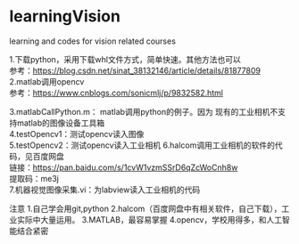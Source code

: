 # learningVision
learning and codes  for  vision related courses


1.下载python，采用下载whl文件方式，简单快速。其他方法也可以    
参考：https://blog.csdn.net/sinat_38132146/article/details/81877809  
2.matlab调用opencv  
参考：https://www.cnblogs.com/sonicmlj/p/9832582.html


3.matlabCallPython.m： matlab调用python的例子。因为 现有的工业相机不支持matlab的图像设备工具箱  
4.testOpencv1：测试opencv读入图像  
5.testOpencv2：测试opencv读入工业相机
6.halcom调用工业相机的软件的代码，见百度网盘  
链接：https://pan.baidu.com/s/1cvW1vzmSSrD6qZcWoCnh8w   
提取码：me3j  
7.机器视觉图像采集.vi：为labview读入工业相机的代码   

注意
1.自己学会用git,python
2.halcom（百度网盘中有相关软件，自己下载），工业实际中大量运用。
3.MATLAB，最容易掌握
4.opencv，学校用得多，和人工智能结合紧密
 

